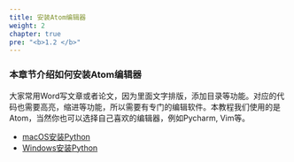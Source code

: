 ```yaml
---
title: 安装Atom编辑器
weight: 2
chapter: true
pre: "<b>1.2 </b>"
---
```


### 本章节介绍如何安装Atom编辑器

大家常用Word写文章或者论文，因为里面文字排版，添加目录等功能。对应的代码也需要高亮，缩进等功能，所以需要有专门的编辑软件。本教程我们使用的是Atom，当然你也可以选择自己喜欢的编辑器，例如Pycharm, Vim等。

- [macOS安装Python](./macos安装python/)
- [Windows安装Python](./windows安装python/)
